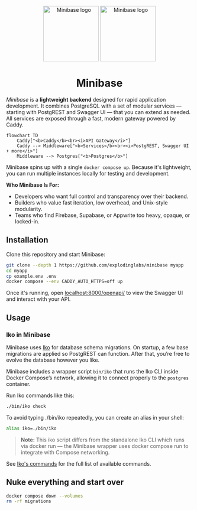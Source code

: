 <p align="center">
  <img alt="Minibase logo" height="150" src="https://github.com/explodinglabs/minibase/blob/main/images/logo-light.png?raw=true#gh-light-mode-only" />
  <img alt="Minibase logo" height="150" src="https://github.com/explodinglabs/minibase/blob/main/images/logo-dark.png?raw=true#gh-dark-mode-only" />
</p>

<h1 align="center">
  Minibase
</h1>

_Minibase_ is a **lightweight backend** designed for rapid application
development. It combines PostgreSQL with a set of modular services — starting
with PostgREST and Swagger UI — that you can extend as needed. All services are
exposed through a fast, modern gateway powered by Caddy.

```mermaid
flowchart TD
    Caddy["<b>Caddy</b><br><i>API Gateway</i>"]
    Caddy --> Middleware["<b>Services</b><br><i>PostgREST, Swagger UI + more</i>"]
    Middleware --> Postgres["<b>Postgres</b>"]
```

Minibase spins up with a single `docker compose up`. Because it's lightweight,
you can run multiple instances locally for testing and development.

**Who Minibase Is For:**

- Developers who want full control and transparency over their backend.
- Builders who value fast iteration, low overhead, and Unix-style modularity.
- Teams who find Firebase, Supabase, or Appwrite too heavy, opaque, or locked-in.

## Installation

Clone this repository and start Minibase:

```sh
git clone --depth 1 https://github.com/explodinglabs/minibase myapp
cd myapp
cp example.env .env
docker compose --env CADDY_AUTO_HTTPS=off up
```

Once it's running, open
[localhost:8000/openapi/](http://localhost:8000/openapi/) to view the Swagger
UI and interact with your API.

## Usage

### Iko in Minibase

Minibase uses [Iko](https://github.com/explodinglabs/iko) for database schema
migrations. On startup, a few base migrations are applied so PostgREST can
function. After that, you’re free to evolve the database however you like.

Minibase includes a wrapper script `bin/iko` that runs the Iko CLI inside
Docker Compose’s network, allowing it to connect properly to the `postgres`
container.

Run Iko commands like this:

```sh
./bin/iko check
```

To avoid typing ./bin/iko repeatedly, you can create an alias in your shell:

```sh
alias iko=./bin/iko
```

> **Note:** This iko script differs from the standalone Iko CLI which runs via
> docker run — the Minibase wrapper uses docker compose run to integrate with
> Compose networking.

See [Iko's commands]() for the full list of available commands.

## Nuke everything and start over

```sh
docker compose down --volumes
rm -rf migrations
```
